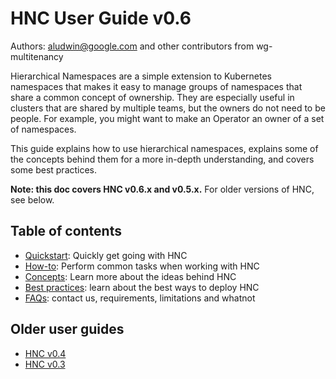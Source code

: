# HNC User Guide v0.6
Authors: aludwin@google.com and other contributors from wg-multitenancy

Hierarchical Namespaces are a simple extension to Kubernetes namespaces that
makes it easy to manage groups of namespaces that share a common concept of
ownership. They are especially useful in clusters that are shared by multiple
teams, but the owners do not need to be people. For example, you might want to
make an Operator an owner of a set of namespaces.

This guide explains how to use hierarchical namespaces, explains some of the
concepts behind them for a more in-depth understanding, and covers some best
practices.

**Note: this doc covers HNC v0.6.x and v0.5.x.** For older versions of HNC,
see below.

## Table of contents

* [Quickstart](quickstart.md): Quickly get going with HNC
* [How-to](how-to.md): Perform common tasks when working with HNC
* [Concepts](concepts.md): Learn more about the ideas behind HNC
* [Best practices](best-practices.md): learn about the best ways to deploy HNC
* [FAQs](faq.md): contact us, requirements, limitations and whatnot

## Older user guides

* [HNC v0.4](https://github.com/kubernetes-sigs/multi-tenancy/tree/hnc-v0.4/incubator/hnc/docs/user-guide)
* [HNC v0.3](https://docs.google.com/document/d/1XVVv1ha4j1WUaszu3mmlACeWPUJXbJhA6zntxswrsco)
